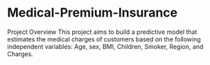 # Medical-Premium-Insurance
Project Overview This project aims to build a predictive model that estimates the medical charges of customers based on the following independent variables: Age, sex, BMI, Children, Smoker, Region, and Charges.
